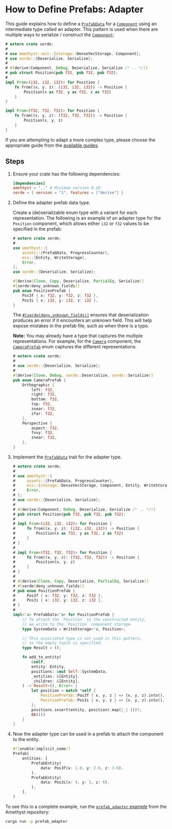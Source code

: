 # How to Define Prefabs: Adapter

This guide explains how to define a [`PrefabData`] for a [`Component`] using an intermediate type called an adapter. This pattern is used when there are multiple ways to serialize / construct the [`Component`]:

```rust ,edition2018,no_run,noplaypen
# extern crate serde;
#
# use amethyst::ecs::{storage::DenseVecStorage, Component};
# use serde::{Deserialize, Serialize};
#
# #[derive(Component, Debug, Deserialize, Serialize /* .. */)]
# pub struct Position(pub f32, pub f32, pub f32);
#
impl From<(i32, i32, i32)> for Position {
    fn from((x, y, z): (i32, i32, i32)) -> Position {
        Position(x as f32, y as f32, z as f32)
    }
}

impl From<(f32, f32, f32)> for Position {
    fn from((x, y, z): (f32, f32, f32)) -> Position {
        Position(x, y, z)
    }
}
```

If you are attempting to adapt a more complex type, please choose the appropriate guide from the [available guides][bk_prefab_prelude].

## Steps

1. Ensure your crate has the following dependencies:

   ```toml
   [dependencies]
   amethyst = ".." # Minimum version 0.10
   serde = { version = "1", features = ["derive"] }
   ```

1. Define the adapter prefab data type.

   Create a (de)serializable enum type with a variant for each representation. The following is an example of an adapter type for the `Position` component, which allows either `i32` or `f32` values to be specified in the prefab:

   ```rust ,edition2018,no_run,noplaypen
   # extern crate serde;
   #
   use amethyst::{
       assets::{PrefabData, ProgressCounter},
       ecs::{Entity, WriteStorage},
       Error,
   };
   use serde::{Deserialize, Serialize};

   #[derive(Clone, Copy, Deserialize, PartialEq, Serialize)]
   #[serde(deny_unknown_fields)]
   pub enum PositionPrefab {
       Pos3f { x: f32, y: f32, z: f32 },
       Pos3i { x: i32, y: i32, z: i32 },
   }
   ```

   The [`#[serde(deny_unknown_fields)]`][ser_unk] ensures that deserialization produces an error if it encounters an unknown field. This will help expose mistakes in the prefab file, such as when there is a typo.

   **Note:** You may already have a type that captures the multiple representations. For example, for the [`Camera`] component, the [`CameraPrefab`] enum captures the different representations:

   ```rust ,edition2018,no_run,noplaypen
   # extern crate serde;
   #
   # use serde::{Deserialize, Serialize};
   #
   #[derive(Clone, Debug, serde::Deserialize, serde::Serialize)]
   pub enum CameraPrefab {
       Orthographic {
           left: f32,
           right: f32,
           bottom: f32,
           top: f32,
           znear: f32,
           zfar: f32,
       },
       Perspective {
           aspect: f32,
           fovy: f32,
           znear: f32,
       },
   }
   ```

1. Implement the [`PrefabData`] trait for the adapter type.

   ```rust ,edition2018,no_run,noplaypen
   # extern crate serde;
   #
   # use amethyst::{
   #     assets::{PrefabData, ProgressCounter},
   #     ecs::{storage::DenseVecStorage, Component, Entity, WriteStorage},
   #     Error,
   # };
   # use serde::{Deserialize, Serialize};
   #
   # #[derive(Component, Debug, Deserialize, Serialize /* .. */)]
   # pub struct Position(pub f32, pub f32, pub f32);
   #
   # impl From<(i32, i32, i32)> for Position {
   #     fn from((x, y, z): (i32, i32, i32)) -> Position {
   #         Position(x as f32, y as f32, z as f32)
   #     }
   # }
   #
   # impl From<(f32, f32, f32)> for Position {
   #     fn from((x, y, z): (f32, f32, f32)) -> Position {
   #         Position(x, y, z)
   #     }
   # }
   #
   # #[derive(Clone, Copy, Deserialize, PartialEq, Serialize)]
   # #[serde(deny_unknown_fields)]
   # pub enum PositionPrefab {
   #     Pos3f { x: f32, y: f32, z: f32 },
   #     Pos3i { x: i32, y: i32, z: i32 },
   # }
   #
   impl<'a> PrefabData<'a> for PositionPrefab {
       // To attach the `Position` to the constructed entity,
       // we write to the `Position` component storage.
       type SystemData = WriteStorage<'a, Position>;

       // This associated type is not used in this pattern,
       // so the empty tuple is specified.
       type Result = ();

       fn add_to_entity(
           &self,
           entity: Entity,
           positions: &mut Self::SystemData,
           _entities: &[Entity],
           _children: &[Entity],
       ) -> Result<(), Error> {
           let position = match *self {
               PositionPrefab::Pos3f { x, y, z } => (x, y, z).into(),
               PositionPrefab::Pos3i { x, y, z } => (x, y, z).into(),
           };
           positions.insert(entity, position).map(|_| ())?;
           Ok(())
       }
   }
   ```

1. Now the adapter type can be used in a prefab to attach the component to the entity.

   ```rust
   #![enable(implicit_some)]
   Prefab(
       entities: [
           PrefabEntity(
               data: Pos3f(x: 1.0, y: 2.0, z: 3.0),
           ),
           PrefabEntity(
               data: Pos3i(x: 4, y: 5, z: 6),
           ),
       ],
   )
   ```

To see this in a complete example, run the [`prefab_adapter` example][repo_prefab_adapter] from the Amethyst repository:

```bash
cargo run -p prefab_adapter
```

[bk_prefab_prelude]: how_to_define_prefabs_prelude.html
[repo_prefab_adapter]: https://github.com/amethyst/amethyst/tree/master/examples/prefab_adapter
[ser_unk]: https://serde.rs/container-attrs.html#deny_unknown_fields
[`cameraprefab`]: https://docs.amethyst.rs/master/amethyst_rendy/camera/enum.CameraPrefab.html
[`camera`]: https://docs.amethyst.rs/master/amethyst_rendy/camera/struct.Camera.html
[`component`]: https://docs.rs/specs/~0.16/specs/trait.Component.html
[`prefabdata`]: https://docs.amethyst.rs/master/amethyst_assets/trait.PrefabData.html
